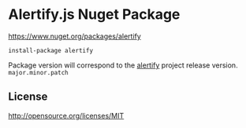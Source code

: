 Alertify.js Nuget Package
==============

https://www.nuget.org/packages/alertify

    install-package alertify

Package version will correspond to the [alertify](http://fabien-d.github.io/alertify.js/)  project release version. `major.minor.patch`

License
---------------------
http://opensource.org/licenses/MIT
